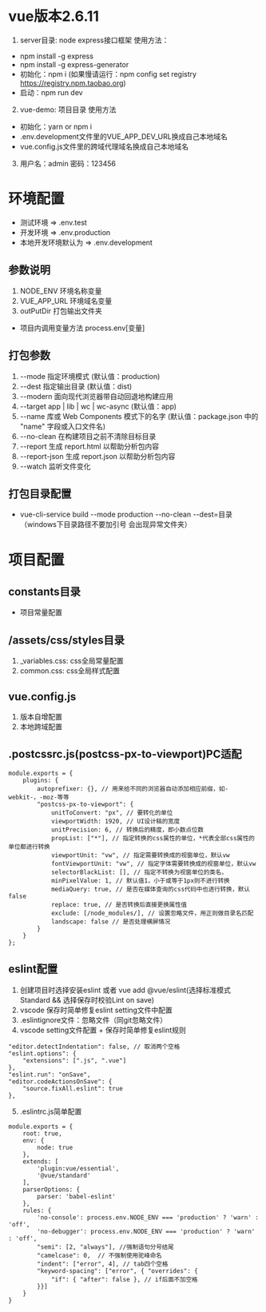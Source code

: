 # vue版本2.6.11
1. server目录: node express接口框架
使用方法：
- npm install -g express
- npm install -g express-generator
- 初始化：npm i (如果慢请运行：npm config set registry https://registry.npm.taobao.org)
- 启动：npm run dev
2. vue-demo: 项目目录
使用方法
- 初始化：yarn or npm i
- .env.development文件里的VUE_APP_DEV_URL换成自己本地域名
- vue.config.js文件里的跨域代理域名换成自己本地域名

3. 用户名：admin 密码：123456

# 环境配置
- 测试环境 => .env.test
- 开发环境 => .env.production
- 本地开发环境默认为 => .env.development
## 参数说明
1. NODE_ENV 环境名称变量
2. VUE_APP_URL 环境域名变量
3. outPutDir 打包输出文件夹
- 项目内调用变量方法 process.env[变量]
## 打包参数
1. --mode        指定环境模式 (默认值：production)
2. --dest        指定输出目录 (默认值：dist)
3. --modern      面向现代浏览器带自动回退地构建应用
4. --target      app | lib | wc | wc-async (默认值：app)
5. --name        库或 Web Components 模式下的名字 (默认值：package.json 中的 "name" 字段或入口文件名)
6. --no-clean    在构建项目之前不清除目标目录
7. --report      生成 report.html 以帮助分析包内容
8. --report-json 生成 report.json 以帮助分析包内容
9. --watch       监听文件变化
## 打包目录配置
- vue-cli-service build --mode production --no-clean --dest=目录（windows下目录路径不要加引号 会出现异常文件夹）

# 项目配置
## constants目录
- 项目常量配置

## /assets/css/styles目录
1. _variables.css: css全局常量配置
2. common.css: css全局样式配置

## vue.config.js
1. 版本自增配置
2. 本地跨域配置

## .postcssrc.js(postcss-px-to-viewport)PC适配
```
module.exports = {
    plugins: {
        autoprefixer: {}, // 用来给不同的浏览器自动添加相应前缀，如-webkit-，-moz-等等
        "postcss-px-to-viewport": {
            unitToConvert: "px", // 要转化的单位
            viewportWidth: 1920, // UI设计稿的宽度
            unitPrecision: 6, // 转换后的精度，即小数点位数
            propList: ["*"], // 指定转换的css属性的单位，*代表全部css属性的单位都进行转换
            viewportUnit: "vw", // 指定需要转换成的视窗单位，默认vw
            fontViewportUnit: "vw", // 指定字体需要转换成的视窗单位，默认vw
            selectorBlackList: [], // 指定不转换为视窗单位的类名，
            minPixelValue: 1, // 默认值1，小于或等于1px则不进行转换
            mediaQuery: true, // 是否在媒体查询的css代码中也进行转换，默认false
            replace: true, // 是否转换后直接更换属性值
            exclude: [/node_modules/], // 设置忽略文件，用正则做目录名匹配
            landscape: false // 是否处理横屏情况
        }
    }
};
```

## eslint配置
1. 创建项目时选择安装eslint 或者 vue add @vue/eslint(选择标准模式Standard && 选择保存时校验Lint on save)
2. vscode 保存时简单修复eslint setting文件中配置
3. .eslintignore文件：忽略文件（同git忽略文件）
4. vscode setting文件配置 + 保存时简单修复eslint规则
```
"editor.detectIndentation": false, // 取消两个空格
"eslint.options": {
    "extensions": [".js", ".vue"]
},
"eslint.run": "onSave",
"editor.codeActionsOnSave": {
    "source.fixAll.eslint": true
},
```
5. .eslintrc.js简单配置
```
module.exports = {
    root: true,
    env: {
        node: true
    },
    extends: [
        'plugin:vue/essential',
        '@vue/standard'
    ],
    parserOptions: {
        parser: 'babel-eslint'
    },
    rules: {
        'no-console': process.env.NODE_ENV === 'production' ? 'warn' : 'off',
        'no-debugger': process.env.NODE_ENV === 'production' ? 'warn' : 'off',
        "semi": [2, "always"], //强制语句分号结尾
        "camelcase": 0,  // 不强制使用驼峰命名
        "indent": ["error", 4], // tab四个空格
        "keyword-spacing": ["error", { "overrides": {
            "if": { "after": false }, // if后面不加空格
        }}]
    }
}
```